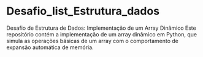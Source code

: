 # Desafio_list_Estrutura_dados
Desafio de Estrutura de Dados: Implementação de um Array Dinâmico Este repositório contém a implementação de um array dinâmico em Python, que simula as operações básicas de um array com o comportamento de expansão automática de memória. 
